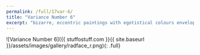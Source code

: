 ```yaml
---
permalink: /full/17var-6/
title: "Variance Number 6"
excerpt: "bizarre, eccentric paintings with egotistical colours enveloping the sad, depressed characters within."
---
```


![Variance Number 6]({{ stuffostuff.com }}{{ site.baseurl }}/assets/images/gallery/radface_r.png){: .full}
